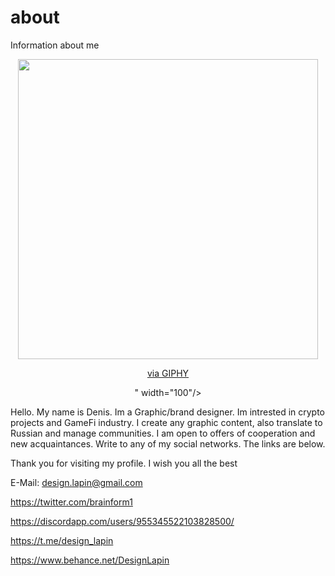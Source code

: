 # about
  Information about me
  <div id="header" align="center">
  <img src="<iframe src="https://giphy.com/embed/hS3ESVXKy595K" width="480" height="480" frameBorder="0" class="giphy-embed" allowFullScreen></iframe><p><a href="https://giphy.com/gifs/89a-design-art-black-and-white-hS3ESVXKy595K">via GIPHY</a></p>" width="100"/>
</div>

<body>
 <div id=text>

Hello.
My name is Denis. Im a Graphic/brand designer. 
Im intrested in crypto projects and GameFi industry. I create any graphic content, also translate to Russian and manage communities. 
I am open to offers of cooperation and new acquaintances. Write to any of my social networks. The links are below.

Thank you for visiting my profile. I wish you all the best
  </div id=text>
</body>






E-Mail: design.lapin@gmail.com


https://twitter.com/brainform1


https://discordapp.com/users/955345522103828500/


https://t.me/design_lapin


https://www.behance.net/DesignLapin






